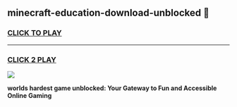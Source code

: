 
## minecraft-education-download-unblocked 👋
<h3>
<a href="https://premium.freeplayer.one?title=minecraft-education-download-unblocked&ref=14F">CLICK TO PLAY</a></h3>
<hr>

<h3>
<a href="https://premium.freeplayer.one?title=minecraft-education-download-unblocked&ref=14F">CLICK 2 PLAY</a>
  
</h3>

<a href="https://premium.freeplayer.one?title=minecraft-education-download-unblocked&ref=12F/"><img src="https://clearcache.store/games.png"></a>


**worlds hardest game unblocked: Your Gateway to Fun and Accessible Online Gaming**
